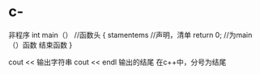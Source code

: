 # c-
非程序
int main（）                //函数头
{
	 stamentems        //声明，清单
	 return 0;          //为main （）函数  结束函数
}

cout << 输出字符串
cout << endl  输出的结尾
在c++中，分号为结尾

